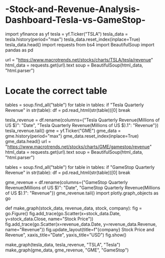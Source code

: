 # -Stock-and-Revenue-Analysis-Dashboard-Tesla-vs-GameStop-
import yfinance as yf
tesla = yf.Ticker("TSLA")
tesla_data = tesla.history(period="max")
tesla_data.reset_index(inplace=True)
tesla_data.head()
import requests
from bs4 import BeautifulSoup
import pandas as pd

url = "https://www.macrotrends.net/stocks/charts/TSLA/tesla/revenue"
html_data = requests.get(url).text
soup = BeautifulSoup(html_data, "html.parser")

# Locate the correct table
tables = soup.find_all("table")
for table in tables:
    if "Tesla Quarterly Revenue" in str(table):
        df = pd.read_html(str(table))[0]
        break

tesla_revenue = df.rename(columns={"Tesla Quarterly Revenue(Millions of US $)": "Date", "Tesla Quarterly Revenue(Millions of US $).1": "Revenue"})
tesla_revenue.tail()
gme = yf.Ticker("GME")
gme_data = gme.history(period="max")
gme_data.reset_index(inplace=True)
gme_data.head()
url = "https://www.macrotrends.net/stocks/charts/GME/gamestop/revenue"
html_data = requests.get(url).text
soup = BeautifulSoup(html_data, "html.parser")

tables = soup.find_all("table")
for table in tables:
    if "GameStop Quarterly Revenue" in str(table):
        df = pd.read_html(str(table))[0]
        break

gme_revenue = df.rename(columns={"GameStop Quarterly Revenue(Millions of US $)": "Date", "GameStop Quarterly Revenue(Millions of US $).1": "Revenue"})
gme_revenue.tail()
import plotly.graph_objects as go

def make_graph(stock_data, revenue_data, stock, company):
    fig = go.Figure()
    fig.add_trace(go.Scatter(x=stock_data.Date, y=stock_data.Close, name="Stock Price"))
    fig.add_trace(go.Scatter(x=revenue_data.Date, y=revenue_data.Revenue, name="Revenue"))
    fig.update_layout(title=f"{company} Stock Price and Revenue", xaxis_title="Date", yaxis_title="USD")
    fig.show()

make_graph(tesla_data, tesla_revenue, "TSLA", "Tesla")
make_graph(gme_data, gme_revenue, "GME", "GameStop")
